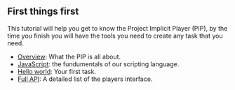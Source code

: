 ## First things first

This tutorial will help you get to know the Project Implicit Player (PIP), by the time you finish you will have the tools you need to create any task that you need.

* [Overview](./overview.md): What the PIP is all about.
* [JavaScript](./javascript.md): the fundumentals of our scripting language.
* [Hello world](./hello.md): Your first task.
* [Full API](./documentation.md): A detailed list of the players interface.